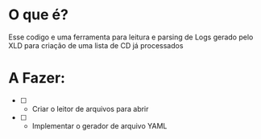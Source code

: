 # O que é?
Esse codigo e uma ferramenta para leitura e parsing de Logs gerado pelo XLD para criação de uma lista de CD já processados

# A Fazer:

- [ ] - Criar o leitor de arquivos para abrir 
- [ ] - Implementar o gerador de arquivo YAML
